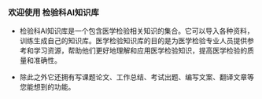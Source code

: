 ### 欢迎使用 检验科AI知识库

- 检验科AI知识库是一个包含医学检验相关知识的集合。它可以导入各种资料，训练生成自己的知识库。医学检验知识库的目的是为医学检验专业人员提供参考和学习资源，帮助他们更好地理解和应用医学检验知识，提高医学检验的质量和准确性。

- 除此之外它还拥有写课题论文、工作总结、考试出题、编写文案、翻译文章等您能想到的功能。
